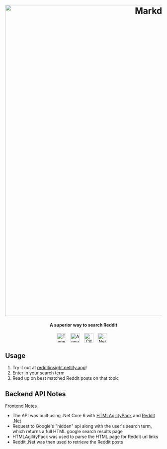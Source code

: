 <h1 align="center">
  <br>
  <a href="https://redditinsight.pro"><img src="https://github.com/zeminlai/RedditInsightAngular/assets/106502102/b4189a27-16bc-499b-896d-d2bcce315639" alt="Markdownify" width="1000"></a>

</h1>
<h4 align="center">A superior way to search Reddit</h4>

<p align="center">
<img align="center" alt="TypeScript" width="30px" style="padding-right:10px;" src="https://cdn.jsdelivr.net/gh/devicons/devicon/icons/typescript/typescript-plain.svg" />
<img align="center" alt="Angular" width="30px" style="padding-right:10px;" src="https://cdn.jsdelivr.net/gh/devicons/devicon/icons/angularjs/angularjs-plain.svg" />
<img align="center" alt="C#" width="30px" style="padding-right:10px;" src="https://cdn.jsdelivr.net/gh/devicons/devicon@latest/icons/csharp/csharp-plain.svg" />
<img align="center" alt=".Net Core" width="30px" style="padding-right:10px;" src="https://cdn.jsdelivr.net/gh/devicons/devicon@latest/icons/dotnetcore/dotnetcore-original.svg" />
</p>

##  Usage
1. Try it out at [redditinsight.netlify.app](https://redditinsight.netlify.app/)!
2. Enter in your search term 
3. Read up on best matched Reddit posts on that topic  

##  Backend API Notes
[Frontend Notes](https://github.com/zeminlai/RedditInsightAngular)

 - The API was built using .Net Core 6 with [HTMLAgilityPack](https://html-agility-pack.net/) and [Reddit .Net](https://github.com/sirkris/Reddit.NET)
 - Request to Google's "hidden" api along with the user's search term, which returns a full HTML google search results page
 - HTMLAgilityPack was used to parse the HTML page for Reddit url links
 - Reddit .Net was then used to retrieve the Reddit posts 
